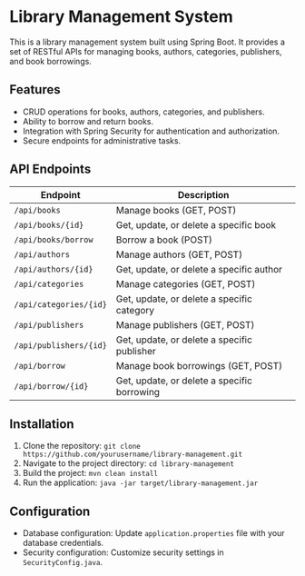 # Library Management System

This is a library management system built using Spring Boot. It provides a set of RESTful APIs for managing books, authors, categories, publishers, and book borrowings.

## Features

- CRUD operations for books, authors, categories, and publishers.
- Ability to borrow and return books.
- Integration with Spring Security for authentication and authorization.
- Secure endpoints for administrative tasks.

## API Endpoints

| Endpoint                        | Description                            |
|---------------------------------|----------------------------------------|
| `/api/books`                    | Manage books (GET, POST)               |
| `/api/books/{id}`               | Get, update, or delete a specific book |
| `/api/books/borrow`             | Borrow a book (POST)                   |
| `/api/authors`                  | Manage authors (GET, POST)             |
| `/api/authors/{id}`             | Get, update, or delete a specific author|
| `/api/categories`               | Manage categories (GET, POST)          |
| `/api/categories/{id}`          | Get, update, or delete a specific category|
| `/api/publishers`               | Manage publishers (GET, POST)          |
| `/api/publishers/{id}`          | Get, update, or delete a specific publisher|
| `/api/borrow`                   | Manage book borrowings (GET, POST)     |
| `/api/borrow/{id}`              | Get, update, or delete a specific borrowing|

## Installation

1. Clone the repository: `git clone https://github.com/yourusername/library-management.git`
2. Navigate to the project directory: `cd library-management`
3. Build the project: `mvn clean install`
4. Run the application: `java -jar target/library-management.jar`

## Configuration

- Database configuration: Update `application.properties` file with your database credentials.
- Security configuration: Customize security settings in `SecurityConfig.java`.
